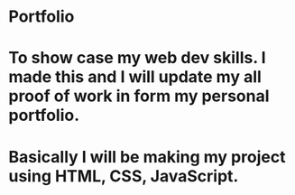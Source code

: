 # Portfolio
# To show case my web dev skills. I made this and I will update my all proof of work in form my personal portfolio.
# Basically I will be making my project using HTML, CSS, JavaScript.
